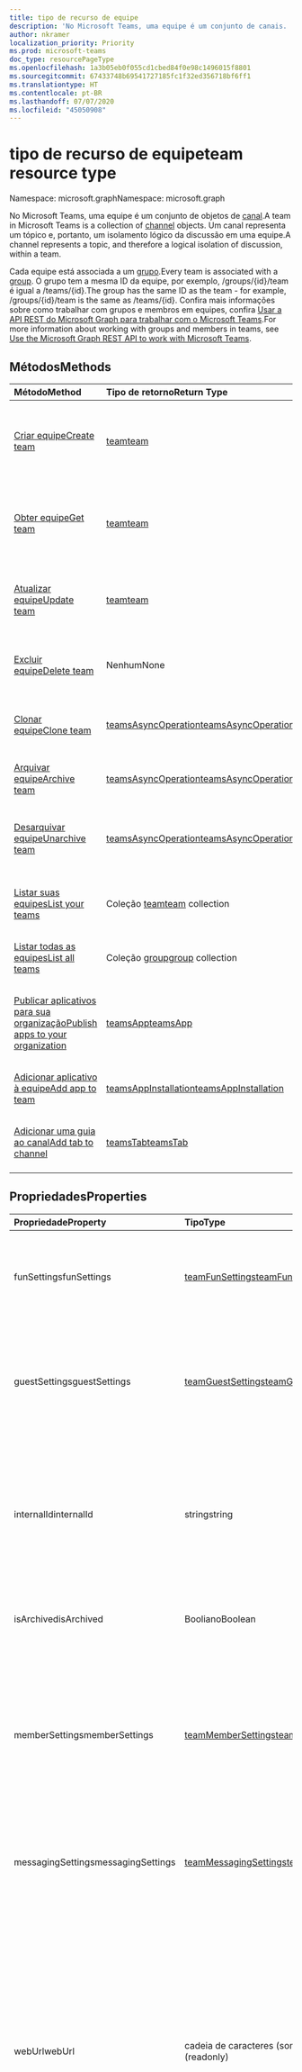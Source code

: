 ```yaml
---
title: tipo de recurso de equipe
description: 'No Microsoft Teams, uma equipe é um conjunto de canais. '
author: nkramer
localization_priority: Priority
ms.prod: microsoft-teams
doc_type: resourcePageType
ms.openlocfilehash: 1a3b05eb0f055cd1cbed84f0e98c1496015f8801
ms.sourcegitcommit: 67433748b69541727185fc1f32ed356718bf6ff1
ms.translationtype: HT
ms.contentlocale: pt-BR
ms.lasthandoff: 07/07/2020
ms.locfileid: "45050908"
---
```

# <a name="team-resource-type"></a><span data-ttu-id="5af5a-103">tipo de recurso de equipe</span><span class="sxs-lookup"><span data-stu-id="5af5a-103">team resource type</span></span>

<span data-ttu-id="5af5a-104">Namespace: microsoft.graph</span><span class="sxs-lookup"><span data-stu-id="5af5a-104">Namespace: microsoft.graph</span></span>



<span data-ttu-id="5af5a-105">No Microsoft Teams, uma equipe é um conjunto de objetos de [canal](channel.md).</span><span class="sxs-lookup"><span data-stu-id="5af5a-105">A team in Microsoft Teams is a collection of [channel](channel.md) objects.</span></span>
<span data-ttu-id="5af5a-106">Um canal representa um tópico e, portanto, um isolamento lógico da discussão em uma equipe.</span><span class="sxs-lookup"><span data-stu-id="5af5a-106">A channel represents a topic, and therefore a logical isolation of discussion, within a team.</span></span>

<span data-ttu-id="5af5a-107">Cada equipe está associada a um [grupo](../resources/group.md).</span><span class="sxs-lookup"><span data-stu-id="5af5a-107">Every team is associated with a [group](../resources/group.md).</span></span>
<span data-ttu-id="5af5a-108">O grupo tem a mesma ID da equipe, por exemplo, /groups/{id}/team é igual a /teams/{id}.</span><span class="sxs-lookup"><span data-stu-id="5af5a-108">The group has the same ID as the team - for example, /groups/{id}/team is the same as /teams/{id}.</span></span>
<span data-ttu-id="5af5a-109">Confira mais informações sobre como trabalhar com grupos e membros em equipes, confira [Usar a API REST do Microsoft Graph para trabalhar com o Microsoft Teams](teams-api-overview.md).</span><span class="sxs-lookup"><span data-stu-id="5af5a-109">For more information about working with groups and members in teams, see [Use the Microsoft Graph REST API to work with Microsoft Teams](teams-api-overview.md).</span></span>

## <a name="methods"></a><span data-ttu-id="5af5a-110">Métodos</span><span class="sxs-lookup"><span data-stu-id="5af5a-110">Methods</span></span>

| <span data-ttu-id="5af5a-111">Método</span><span class="sxs-lookup"><span data-stu-id="5af5a-111">Method</span></span>       | <span data-ttu-id="5af5a-112">Tipo de retorno</span><span class="sxs-lookup"><span data-stu-id="5af5a-112">Return Type</span></span>  |<span data-ttu-id="5af5a-113">Descrição</span><span class="sxs-lookup"><span data-stu-id="5af5a-113">Description</span></span>|
|:---------------|:--------|:----------|
|[<span data-ttu-id="5af5a-114">Criar equipe</span><span class="sxs-lookup"><span data-stu-id="5af5a-114">Create team</span></span>](../api/team-put-teams.md) | [<span data-ttu-id="5af5a-115">team</span><span class="sxs-lookup"><span data-stu-id="5af5a-115">team</span></span>](team.md) | <span data-ttu-id="5af5a-116">Crie uma nova equipe ou adicione uma equipe a um grupo existente.</span><span class="sxs-lookup"><span data-stu-id="5af5a-116">Create a new team, or add a team to an existing group.</span></span>|
|[<span data-ttu-id="5af5a-117">Obter equipe</span><span class="sxs-lookup"><span data-stu-id="5af5a-117">Get team</span></span>](../api/team-get.md) | [<span data-ttu-id="5af5a-118">team</span><span class="sxs-lookup"><span data-stu-id="5af5a-118">team</span></span>](team.md) | <span data-ttu-id="5af5a-119">Recupere as propriedades e relações da equipe especificada.</span><span class="sxs-lookup"><span data-stu-id="5af5a-119">Retrieve the properties and relationships of the specified team.</span></span>|
|[<span data-ttu-id="5af5a-120">Atualizar equipe</span><span class="sxs-lookup"><span data-stu-id="5af5a-120">Update team</span></span>](../api/team-update.md) | [<span data-ttu-id="5af5a-121">team</span><span class="sxs-lookup"><span data-stu-id="5af5a-121">team</span></span>](team.md) |<span data-ttu-id="5af5a-122">Atualize as propriedades da equipe especificada.</span><span class="sxs-lookup"><span data-stu-id="5af5a-122">Update the properties of the specified team.</span></span> |
|[<span data-ttu-id="5af5a-123">Excluir equipe</span><span class="sxs-lookup"><span data-stu-id="5af5a-123">Delete team</span></span>](/graph/api/group-delete?view=graph-rest-1.0) | <span data-ttu-id="5af5a-124">Nenhum</span><span class="sxs-lookup"><span data-stu-id="5af5a-124">None</span></span> |<span data-ttu-id="5af5a-125">Exclua a equipe e o grupo associado.</span><span class="sxs-lookup"><span data-stu-id="5af5a-125">Delete the team and its associated group.</span></span> |
|[<span data-ttu-id="5af5a-126">Clonar equipe</span><span class="sxs-lookup"><span data-stu-id="5af5a-126">Clone team</span></span>](../api/team-clone.md) | [<span data-ttu-id="5af5a-127">teamsAsyncOperation</span><span class="sxs-lookup"><span data-stu-id="5af5a-127">teamsAsyncOperation</span></span>](../resources/teamsasyncoperation.md) |<span data-ttu-id="5af5a-128">Copie a equipe e o grupo associado.</span><span class="sxs-lookup"><span data-stu-id="5af5a-128">Copy the team and its associated group.</span></span> |
|[<span data-ttu-id="5af5a-129">Arquivar equipe</span><span class="sxs-lookup"><span data-stu-id="5af5a-129">Archive team</span></span>](../api/team-archive.md) | [<span data-ttu-id="5af5a-130">teamsAsyncOperation</span><span class="sxs-lookup"><span data-stu-id="5af5a-130">teamsAsyncOperation</span></span>](../resources/teamsasyncoperation.md) |<span data-ttu-id="5af5a-131">Coloque a equipe em um estado somente leitura.</span><span class="sxs-lookup"><span data-stu-id="5af5a-131">Put the team in a read-only state.</span></span> |
|[<span data-ttu-id="5af5a-132">Desarquivar equipe</span><span class="sxs-lookup"><span data-stu-id="5af5a-132">Unarchive team</span></span>](../api/team-unarchive.md) | [<span data-ttu-id="5af5a-133">teamsAsyncOperation</span><span class="sxs-lookup"><span data-stu-id="5af5a-133">teamsAsyncOperation</span></span>](../resources/teamsasyncoperation.md) |<span data-ttu-id="5af5a-134">Restaure a equipe com um estado de leitura e gravação.</span><span class="sxs-lookup"><span data-stu-id="5af5a-134">Restore the team to a read-write state.</span></span> |
|[<span data-ttu-id="5af5a-135">Listar suas equipes</span><span class="sxs-lookup"><span data-stu-id="5af5a-135">List your teams</span></span>](../api/user-list-joinedteams.md) | <span data-ttu-id="5af5a-136">Coleção [team](team.md)</span><span class="sxs-lookup"><span data-stu-id="5af5a-136">[team](team.md) collection</span></span> | <span data-ttu-id="5af5a-137">Liste as equipes das quais você é membro.</span><span class="sxs-lookup"><span data-stu-id="5af5a-137">List the teams you are a member of.</span></span> |
|[<span data-ttu-id="5af5a-138">Listar todas as equipes</span><span class="sxs-lookup"><span data-stu-id="5af5a-138">List all teams</span></span>](/graph/teams-list-all-teams) | <span data-ttu-id="5af5a-139">Coleção [group](group.md)</span><span class="sxs-lookup"><span data-stu-id="5af5a-139">[group](group.md) collection</span></span> | <span data-ttu-id="5af5a-140">Liste todos os grupos que têm equipes.</span><span class="sxs-lookup"><span data-stu-id="5af5a-140">List all groups that have teams.</span></span> |
|[<span data-ttu-id="5af5a-141">Publicar aplicativos para sua organização</span><span class="sxs-lookup"><span data-stu-id="5af5a-141">Publish apps to your organization</span></span>](../resources/teamsapp.md)| [<span data-ttu-id="5af5a-142">teamsApp</span><span class="sxs-lookup"><span data-stu-id="5af5a-142">teamsApp</span></span>](../resources/teamsapp.md) | <span data-ttu-id="5af5a-143">Crie aplicativos do Teams que apenas sua organização possa ver.</span><span class="sxs-lookup"><span data-stu-id="5af5a-143">Create Teams apps visible only to your organization.</span></span> |
|[<span data-ttu-id="5af5a-144">Adicionar aplicativo à equipe</span><span class="sxs-lookup"><span data-stu-id="5af5a-144">Add app to team</span></span>](../api/teamsappinstallation-add.md) | [<span data-ttu-id="5af5a-145">teamsAppInstallation</span><span class="sxs-lookup"><span data-stu-id="5af5a-145">teamsAppInstallation</span></span>](teamsappinstallation.md) | <span data-ttu-id="5af5a-146">Adiciona (instala) um aplicativo a uma equipe.</span><span class="sxs-lookup"><span data-stu-id="5af5a-146">Adds (installs) an app to a team.</span></span>|
|[<span data-ttu-id="5af5a-147">Adicionar uma guia ao canal</span><span class="sxs-lookup"><span data-stu-id="5af5a-147">Add tab to channel</span></span>](../api/teamstab-add.md) | [<span data-ttu-id="5af5a-148">teamsTab</span><span class="sxs-lookup"><span data-stu-id="5af5a-148">teamsTab</span></span>](../resources/teamstab.md) | <span data-ttu-id="5af5a-149">Adiciona (instala) uma guia no canal de uma equipe.</span><span class="sxs-lookup"><span data-stu-id="5af5a-149">Adds (installs) a tab to a team's channel.</span></span>|

## <a name="properties"></a><span data-ttu-id="5af5a-150">Propriedades</span><span class="sxs-lookup"><span data-stu-id="5af5a-150">Properties</span></span>

| <span data-ttu-id="5af5a-151">Propriedade</span><span class="sxs-lookup"><span data-stu-id="5af5a-151">Property</span></span> | <span data-ttu-id="5af5a-152">Tipo</span><span class="sxs-lookup"><span data-stu-id="5af5a-152">Type</span></span>   | <span data-ttu-id="5af5a-153">Descrição</span><span class="sxs-lookup"><span data-stu-id="5af5a-153">Description</span></span> |
|:---------------|:--------|:----------|
|<span data-ttu-id="5af5a-154">funSettings</span><span class="sxs-lookup"><span data-stu-id="5af5a-154">funSettings</span></span>|[<span data-ttu-id="5af5a-155">teamFunSettings</span><span class="sxs-lookup"><span data-stu-id="5af5a-155">teamFunSettings</span></span>](teamfunsettings.md) |<span data-ttu-id="5af5a-156">Configurações que definem o uso de Giphy, memes e figurinhas na equipe.</span><span class="sxs-lookup"><span data-stu-id="5af5a-156">Settings to configure use of Giphy, memes, and stickers in the team.</span></span>|
|<span data-ttu-id="5af5a-157">guestSettings</span><span class="sxs-lookup"><span data-stu-id="5af5a-157">guestSettings</span></span>|[<span data-ttu-id="5af5a-158">teamGuestSettings</span><span class="sxs-lookup"><span data-stu-id="5af5a-158">teamGuestSettings</span></span>](teamguestsettings.md) |<span data-ttu-id="5af5a-159">Configurações que definem se os convidados podem criar, atualizar ou excluir canais na equipe.</span><span class="sxs-lookup"><span data-stu-id="5af5a-159">Settings to configure whether guests can create, update, or delete channels in the team.</span></span>|
|<span data-ttu-id="5af5a-160">internalId</span><span class="sxs-lookup"><span data-stu-id="5af5a-160">internalId</span></span> | <span data-ttu-id="5af5a-161">string</span><span class="sxs-lookup"><span data-stu-id="5af5a-161">string</span></span> | <span data-ttu-id="5af5a-162">Uma ID exclusiva da equipe, que foi usada em alguns locais, como o log de auditoria da [API da Atividade de Gestão do Office 365](/office/office-365-management-api/office-365-management-activity-api-reference).</span><span class="sxs-lookup"><span data-stu-id="5af5a-162">A unique ID for the team that has been used in a few places such as the audit log/[Office 365 Management Activity API](/office/office-365-management-api/office-365-management-activity-api-reference).</span></span> |
|<span data-ttu-id="5af5a-163">isArchived</span><span class="sxs-lookup"><span data-stu-id="5af5a-163">isArchived</span></span>|<span data-ttu-id="5af5a-164">Booliano</span><span class="sxs-lookup"><span data-stu-id="5af5a-164">Boolean</span></span>|<span data-ttu-id="5af5a-165">Se essa equipe está no modo somente leitura.</span><span class="sxs-lookup"><span data-stu-id="5af5a-165">Whether this team is in read-only mode.</span></span> |
|<span data-ttu-id="5af5a-166">memberSettings</span><span class="sxs-lookup"><span data-stu-id="5af5a-166">memberSettings</span></span>|[<span data-ttu-id="5af5a-167">teamMemberSettings</span><span class="sxs-lookup"><span data-stu-id="5af5a-167">teamMemberSettings</span></span>](teammembersettings.md) |<span data-ttu-id="5af5a-168">Configurações para configurar se os membros podem executar determinadas ações, por exemplo, criar canais e adicionar bots na equipe.</span><span class="sxs-lookup"><span data-stu-id="5af5a-168">Settings to configure whether members can perform certain actions, for example, create channels and add bots, in the team.</span></span>|
|<span data-ttu-id="5af5a-169">messagingSettings</span><span class="sxs-lookup"><span data-stu-id="5af5a-169">messagingSettings</span></span>|[<span data-ttu-id="5af5a-170">teamMessagingSettings</span><span class="sxs-lookup"><span data-stu-id="5af5a-170">teamMessagingSettings</span></span>](teammessagingsettings.md) |<span data-ttu-id="5af5a-171">Configurações para definir a mensagens e menções na equipe.</span><span class="sxs-lookup"><span data-stu-id="5af5a-171">Settings to configure messaging and mentions in the team.</span></span>|
|<span data-ttu-id="5af5a-172">webUrl</span><span class="sxs-lookup"><span data-stu-id="5af5a-172">webUrl</span></span>|<span data-ttu-id="5af5a-173">cadeia de caracteres (somente leitura)</span><span class="sxs-lookup"><span data-stu-id="5af5a-173">string (readonly)</span></span> | <span data-ttu-id="5af5a-174">Um hiperlink que será enviado à equipe no cliente do Microsoft Teams.</span><span class="sxs-lookup"><span data-stu-id="5af5a-174">A hyperlink that will go to the team in the Microsoft Teams client.</span></span> <span data-ttu-id="5af5a-175">Esta é a URL que você recebe ao clicar com o botão direito do mouse em uma equipe no cliente do Microsoft Teams e escolher **Obter o link para a equipe**.</span><span class="sxs-lookup"><span data-stu-id="5af5a-175">This is the URL that you get when you right-click a team in the Microsoft Teams client and select **Get link to team**.</span></span> <span data-ttu-id="5af5a-176">Essa URL deve ser tratada como um blob opaco e não analisado.</span><span class="sxs-lookup"><span data-stu-id="5af5a-176">This URL should be treated as an opaque blob, and not parsed.</span></span> |
|<span data-ttu-id="5af5a-177">classSettings</span><span class="sxs-lookup"><span data-stu-id="5af5a-177">classSettings</span></span>|[<span data-ttu-id="5af5a-178">teamClassSettings</span><span class="sxs-lookup"><span data-stu-id="5af5a-178">teamClassSettings</span></span>](teamclasssettings.md) |<span data-ttu-id="5af5a-179">Definir configurações de uma classe.</span><span class="sxs-lookup"><span data-stu-id="5af5a-179">Configure settings of a class.</span></span> <span data-ttu-id="5af5a-180">Disponível apenas quando a equipe representa uma classe.</span><span class="sxs-lookup"><span data-stu-id="5af5a-180">Available only when the team represents a class.</span></span>|

## <a name="relationships"></a><span data-ttu-id="5af5a-181">Relações</span><span class="sxs-lookup"><span data-stu-id="5af5a-181">Relationships</span></span>

| <span data-ttu-id="5af5a-182">Relação</span><span class="sxs-lookup"><span data-stu-id="5af5a-182">Relationship</span></span> | <span data-ttu-id="5af5a-183">Tipo</span><span class="sxs-lookup"><span data-stu-id="5af5a-183">Type</span></span>   | <span data-ttu-id="5af5a-184">Descrição</span><span class="sxs-lookup"><span data-stu-id="5af5a-184">Description</span></span> |
|:---------------|:--------|:----------|
|<span data-ttu-id="5af5a-185">channels</span><span class="sxs-lookup"><span data-stu-id="5af5a-185">channels</span></span>|<span data-ttu-id="5af5a-186">Coleção [channel](channel.md)</span><span class="sxs-lookup"><span data-stu-id="5af5a-186">[channel](channel.md) collection</span></span>|<span data-ttu-id="5af5a-187">A coleção de canais e mensagens associadas à equipe.</span><span class="sxs-lookup"><span data-stu-id="5af5a-187">The collection of channels & messages associated with the team.</span></span>|
|<span data-ttu-id="5af5a-188">installedApps</span><span class="sxs-lookup"><span data-stu-id="5af5a-188">installedApps</span></span>|<span data-ttu-id="5af5a-189">Coleção [teamsAppInstallation](teamsappinstallation.md)</span><span class="sxs-lookup"><span data-stu-id="5af5a-189">[teamsAppInstallation](teamsappinstallation.md) collection</span></span>|<span data-ttu-id="5af5a-190">Os aplicativos instalados nessa equipe.</span><span class="sxs-lookup"><span data-stu-id="5af5a-190">The apps installed in this team.</span></span>|
|[<span data-ttu-id="5af5a-191">primaryChannel</span><span class="sxs-lookup"><span data-stu-id="5af5a-191">primaryChannel</span></span>](../api/team-get-primarychannel.md)|[<span data-ttu-id="5af5a-192">channel</span><span class="sxs-lookup"><span data-stu-id="5af5a-192">channel</span></span>](channel.md)| <span data-ttu-id="5af5a-193">O canal geral da equipe.</span><span class="sxs-lookup"><span data-stu-id="5af5a-193">The general channel for the team.</span></span> | 

## <a name="json-representation"></a><span data-ttu-id="5af5a-194">Representação JSON</span><span class="sxs-lookup"><span data-stu-id="5af5a-194">JSON representation</span></span>

<span data-ttu-id="5af5a-195">Veja a seguir uma representação JSON do recurso.</span><span class="sxs-lookup"><span data-stu-id="5af5a-195">The following is a JSON representation of the resource.</span></span>

><span data-ttu-id="5af5a-196">**Observação:** se a equipe for do tipo classe, uma propriedade **classSettings** será aplicada à equipe.</span><span class="sxs-lookup"><span data-stu-id="5af5a-196">**Note:** If the team is of type class, a **classSettings** property is applied on the team.</span></span>

<!-- {
  "blockType": "resource",
  "@odata.type": "microsoft.graph.team",
  "baseType": "microsoft.graph.entity"
}-->

```json
{
  "guestSettings": {"@odata.type": "microsoft.graph.teamGuestSettings"},
  "memberSettings": {"@odata.type": "microsoft.graph.teamMemberSettings"},
  "messagingSettings": {"@odata.type": "microsoft.graph.teamMessagingSettings"},
  "funSettings": {"@odata.type": "microsoft.graph.teamFunSettings"},
  "internalId": "string",
  "isArchived": false,
  "webUrl": "string (URL)",
  "classSettings": {"@odata.type": "microsoft.graph.teamClassSettings"}
}
```

<!-- uuid: 8fcb5dbc-d5aa-4681-8e31-b001d5168d79
2015-10-25 14:57:30 UTC -->
<!-- {
  "type": "#page.annotation",
  "description": "team resource",
  "keywords": "",
  "section": "documentation",
  "tocPath": ""
}-->

## <a name="see-also"></a><span data-ttu-id="5af5a-197">Confira também</span><span class="sxs-lookup"><span data-stu-id="5af5a-197">See Also</span></span>
- [<span data-ttu-id="5af5a-198">Como criar um grupo com uma equipe</span><span class="sxs-lookup"><span data-stu-id="5af5a-198">Creating a group with a team</span></span>](/graph/teams-create-group-and-team)
- [<span data-ttu-id="5af5a-199">Como usar as APIs do Teams</span><span class="sxs-lookup"><span data-stu-id="5af5a-199">Using Teams APIs</span></span>](teams-api-overview.md)
